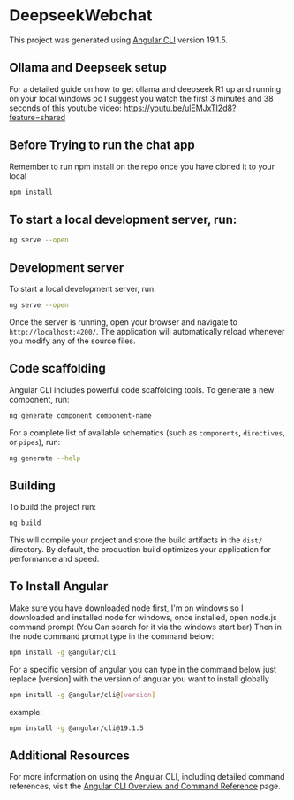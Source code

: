 # DeepseekWebchat

This project was generated using [Angular CLI](https://github.com/angular/angular-cli) version 19.1.5.

## Ollama and Deepseek setup

For a detailed guide on how to get ollama and deepseek R1 up and running on your local windows pc I suggest you watch the first 3 minutes and 38 seconds of this youtube video: https://youtu.be/ulEMJxTI2d8?feature=shared

## Before Trying to run the chat app

Remember to run npm install on the repo once you have cloned it to your local

```bash
npm install
```

## To start a local development server, run:

```bash
ng serve --open
```

## Development server

To start a local development server, run:

```bash
ng serve --open
```

Once the server is running, open your browser and navigate to `http://localhost:4200/`. The application will automatically reload whenever you modify any of the source files.

## Code scaffolding

Angular CLI includes powerful code scaffolding tools. To generate a new component, run:

```bash
ng generate component component-name
```

For a complete list of available schematics (such as `components`, `directives`, or `pipes`), run:

```bash
ng generate --help
```

## Building

To build the project run:

```bash
ng build
```

This will compile your project and store the build artifacts in the `dist/` directory. By default, the production build optimizes your application for performance and speed.

## To Install Angular
Make sure you have downloaded node first, I'm on windows so I downloaded and installed node for windows, once installed, open node.js command prompt (You Can search for it via the windows start bar)
Then in the node command prompt type in the command below:

```bash
npm install -g @angular/cli
```

For a specific version of angular you can type in the command below just replace [version] with the version of angular you want to install globally

```bash
npm install -g @angular/cli@[version]
```

example:
```bash
npm install -g @angular/cli@19.1.5
```

## Additional Resources

For more information on using the Angular CLI, including detailed command references, visit the [Angular CLI Overview and Command Reference](https://angular.dev/tools/cli) page.
